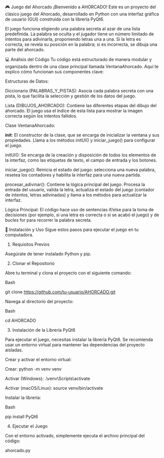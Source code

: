 🎮 Juego del Ahorcado
¡Bienvenido a AHORCADO!
Este es un proyecto del clásico juego del Ahorcado, desarrollado en Python con una interfaz gráfica de usuario (GUI) construida con la librería PyQt6.

El juego funciona eligiendo una palabra secreta al azar de una lista predefinida. La palabra se oculta y el jugador tiene un número limitado de intentos para adivinarla, proponiendo letras una a una. Si la letra es correcta, se revela su posición en la palabra; si es incorrecta, se dibuja una parte del ahorcado.

💻 Análisis del Código
Tu código está estructurado de manera modular y organizada dentro de una clase principal llamada VentanaAhorcado. Aquí te explico cómo funcionan sus componentes clave:

Estructuras de Datos:

Diccionario (PALABRAS_Y_PISTAS): Asocia cada palabra secreta con una pista, lo que facilita la selección y gestión de los datos del juego.

Lista (DIBUJOS_AHORCADO): Contiene las diferentes etapas del dibujo del ahorcado. El juego usa el índice de esta lista para mostrar la imagen correcta según los intentos fallidos.

Clase VentanaAhorcado:

__init__: El constructor de la clase, que se encarga de inicializar la ventana y sus propiedades. Llama a los métodos initUI() y iniciar_juego() para configurar el juego.

initUI(): Se encarga de la creación y disposición de todos los elementos de la interfaz, como las etiquetas de texto, el campo de entrada y los botones.

iniciar_juego(): Reinicia el estado del juego: selecciona una nueva palabra, resetea los contadores y habilita la interfaz para una nueva partida.

procesar_adivinar(): Contiene la lógica principal del juego. Procesa la entrada del usuario, valida la letra, actualiza el estado del juego (contador de intentos, letras adivinadas) y llama a los métodos para actualizar la interfaz.

Lógica Principal: El código hace uso de sentencias if/else para la toma de decisiones (por ejemplo, si una letra es correcta o si se acabó el juego) y de bucles for para recorrer la palabra secreta.

🚀 Instalación y Uso
Sigue estos pasos para ejecutar el juego en tu computadora.

1. Requisitos Previos

Asegúrate de tener instalado Python y pip.

2. Clonar el Repositorio

Abre tu terminal y clona el proyecto con el siguiente comando:

Bash

git clone https://github.com/tu-usuario/AHORCADO.git

Navega al directorio del proyecto:

Bash

cd AHORCADO

3. Instalación de la Librería PyQt6

Para ejecutar el juego, necesitas instalar la librería PyQt6. Se recomienda usar un entorno virtual para mantener las dependencias del proyecto aisladas.

Crear y activar el entorno virtual:

Crear: python -m venv venv

Activar (Windows): .\venv\Scripts\activate

Activar (macOS/Linux): source venv/bin/activate

Instalar la librería:

Bash

pip install PyQt6

4. Ejecutar el Juego

Con el entorno activado, simplemente ejecuta el archivo principal del código:


ahorcado.py
